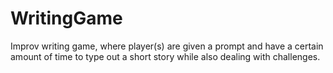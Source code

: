 # WritingGame
Improv writing game, where player(s) are given a prompt and have a certain amount of time to type out a short story while also dealing with challenges.
